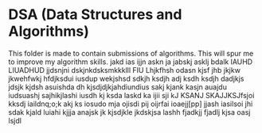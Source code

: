 # DSA (Data Structures and Algorithms)

This folder is made to contain submissions of algorithms.
This will spur me to improve my algorithm skills.
jakd ias ijjn
askn ja jabskj asklj bdalk lAUHD LIUADHUD
jjdsnjni dskjnkdsksmkkklll
FIU Lhjkfhsh odasn
kjsf jhb
jkjkw jkwehfwkj
hfdjksdui iusdup
wekjshsd sdkjh ksdjh
adj ksdh ksdjh
dadjkjs jdsjk kjdsh
asuishda dh kjsdjdjkjahdiundius
sakj kjank kasjn
auajdu iudsuashj
sajhikjlashi iusdh
kj ksda laskd
ka ijii sji 
kJ KSANJ SKAJJKSJfsjoi
kksdj iaildnq;o;k
akj ks iosudo
mja ojisdi pij
oijrfai ioaejj[pp]
jjash iasilsoi jhi
sdak kjald luiahi
kjjja anajsk jk
kjsdjkle jkdskjsa
lashh fjadkjj fjadlj
kjsa oasj lsjdl
